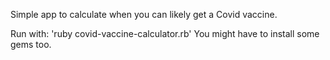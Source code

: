 Simple app to calculate when you can likely get a Covid vaccine.

Run with: 'ruby covid-vaccine-calculator.rb'
You might have to install some gems too.
